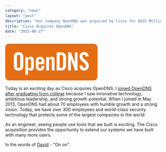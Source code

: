 ```yaml
---
category: "news"
layout: "post"
description: "Our company OpenDNS was acquired by Cisco for $635 Million."
title: "Cisco Acquires OpenDNS"
date: "2015-08-27"
---
```


<a href="http://opendns.com"><img src="/images/opendns.png" alt="OpenDNS" /></a>

Today is an exciting day as Cisco acquires OpenDNS. I [joined OpenDNS after graduating from college](/joining-open-dns/) because I saw innovative technology, ambitious leadership, and strong growth potential. When I joined in May 2013, OpenDNS had about 70 employees with humble growth and a strong vision. Today, we have over 300 employees and world-class security technology that protects some of the largest companies in the world.

As an engineer, seeing people use tools that we built is exciting. The Cisco acquisition  provides the opportunity to extend our systems we have built with many more users.

In the words of [David](http://david.ulevitch.com) - "On on".
